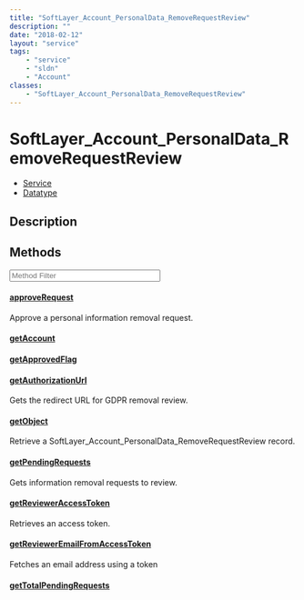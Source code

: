 ```yaml
---
title: "SoftLayer_Account_PersonalData_RemoveRequestReview"
description: ""
date: "2018-02-12"
layout: "service"
tags:
    - "service"
    - "sldn"
    - "Account"
classes:
    - "SoftLayer_Account_PersonalData_RemoveRequestReview"
---
```

# SoftLayer_Account_PersonalData_RemoveRequestReview
<div id='service-datatype'>
    <ul id='sldn-reference-tabs'>
    <li id='service'> <a href='/reference/services/SoftLayer_Account_PersonalData_RemoveRequestReview' >Service</a></li>    <li id='datatype'> <a href='/reference/datatypes/SoftLayer_Account_PersonalData_RemoveRequestReview' >Datatype</a></li>
    </ul>
</div>

## Description






        
<div id="properties" class="content service-content">

## Methods

<div class="view-filters">
    <div class="clearfix">
        <div class="search-input-box">
            <input placeholder="Method Filter" onkeyup="titleSearch(inputId='edit-combine', divId='method-div', elementClass='method-row')" 
                type="text" id="edit-combine" value="" size="30" maxlength="128" class="form-text">
        </div>
    </div>
</div>

<div id="method-div">

<div class="method-row">

#### [approveRequest](/reference/services/SoftLayer_Account_PersonalData_RemoveRequestReview/approveRequest)
Approve a personal information removal request.

</div>

<div class="method-row">

#### [getAccount](/reference/services/SoftLayer_Account_PersonalData_RemoveRequestReview/getAccount)


</div>

<div class="method-row">

#### [getApprovedFlag](/reference/services/SoftLayer_Account_PersonalData_RemoveRequestReview/getApprovedFlag)


</div>

<div class="method-row">

#### [getAuthorizationUrl](/reference/services/SoftLayer_Account_PersonalData_RemoveRequestReview/getAuthorizationUrl)
Gets the redirect URL for GDPR removal review.

</div>

<div class="method-row">

#### [getObject](/reference/services/SoftLayer_Account_PersonalData_RemoveRequestReview/getObject)
Retrieve a SoftLayer_Account_PersonalData_RemoveRequestReview record.

</div>

<div class="method-row">

#### [getPendingRequests](/reference/services/SoftLayer_Account_PersonalData_RemoveRequestReview/getPendingRequests)
Gets information removal requests to review.

</div>

<div class="method-row">

#### [getReviewerAccessToken](/reference/services/SoftLayer_Account_PersonalData_RemoveRequestReview/getReviewerAccessToken)
Retrieves an access token.

</div>

<div class="method-row">

#### [getReviewerEmailFromAccessToken](/reference/services/SoftLayer_Account_PersonalData_RemoveRequestReview/getReviewerEmailFromAccessToken)
Fetches an email address using a token

</div>

<div class="method-row">

#### [getTotalPendingRequests](/reference/services/SoftLayer_Account_PersonalData_RemoveRequestReview/getTotalPendingRequests)


</div>
</div>

</div>

